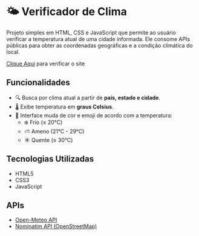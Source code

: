 # 🌤️ Verificador de Clima
Projeto simples em HTML, CSS e JavaScript que permite ao usuário verificar a temperatura atual de uma cidade informada. Ele consome APIs públicas para obter as coordenadas geográficas e a condição climática do local.

[Clique Aqui]([https://open-meteo.com/](https://agleshenchen.github.io/Site_Api_Clima/)) para verificar o site

## Funcionalidades
- 🔍 Busca por clima atual a partir de **país, estado e cidade**.
- 🌡️ Exibe temperatura em **graus Celsius**.
- 🎨 Interface muda de cor e emoji de acordo com a temperatura:
  - ❄️ Frio (≤ 20°C)
  - ⛅️ Ameno (21°C - 29°C)
  - ☀️ Quente (≥ 30°C)

## Tecnologias Utilizadas
- HTML5
- CSS3
- JavaScript

## APIs
- [Open-Meteo API](https://open-meteo.com/)
- [Nominatim API (OpenStreetMap)](https://nominatim.openstreetmap.org/)
